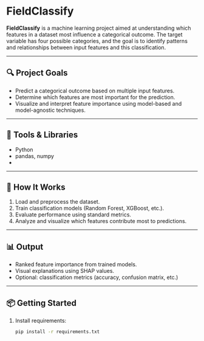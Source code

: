 # FieldClassify

**FieldClassify** is a machine learning project aimed at understanding which features in a dataset most influence a categorical outcome. The target variable has four possible categories, and the goal is to identify patterns and relationships between input features and this classification.

---

## 🔍 Project Goals

- Predict a categorical outcome based on multiple input features.
- Determine which features are most important for the prediction.
- Visualize and interpret feature importance using model-based and model-agnostic techniques.

---

## 🧰 Tools & Libraries

- Python
- pandas, numpy
- 
---

## 🚀 How It Works

1. Load and preprocess the dataset.
2. Train classification models (Random Forest, XGBoost, etc.).
3. Evaluate performance using standard metrics.
4. Analyze and visualize which features contribute most to predictions.

---

## 📊 Output

- Ranked feature importance from trained models.
- Visual explanations using SHAP values.
- Optional: classification metrics (accuracy, confusion matrix, etc.)

---

## 📦 Getting Started

1. Install requirements:
   ```bash
   pip install -r requirements.txt
